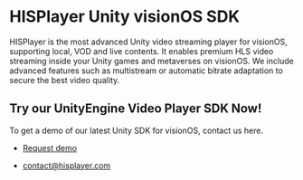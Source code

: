 # HISPlayer Unity visionOS SDK

HISPlayer is the most advanced Unity video streaming player for visionOS, supporting local, VOD and live contents.
It enables premium HLS video streaming inside your Unity games and metaverses on visionOS. We include advanced features 
such as multistream or automatic bitrate adaptation to secure the best video quality.

<!--# The full Documentation:

https://hisplayer.github.io/UnityiOS-SDK
-->

## Try our UnityEngine Video Player SDK Now!

To get a demo of our latest Unity SDK for visionOS, contact us here.

* [Request demo](https://www.hisplayer.com/demo-unity-player-sdk-github/?utm_source=github&utm_medium=referral&utm_campaign=unitygithub&utm_content=20200211--unitydemocontact)

* contact@hisplayer.com
